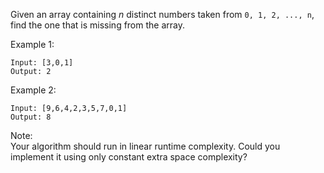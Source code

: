 Given an array containing *n* distinct numbers taken from `0, 1, 2, ..., n`, find the one that is missing from the array.

Example 1:
```
Input: [3,0,1]
Output: 2
```
Example 2:
```
Input: [9,6,4,2,3,5,7,0,1]
Output: 8
```
Note:\
Your algorithm should run in linear runtime complexity. Could you implement it using only constant extra space complexity?
